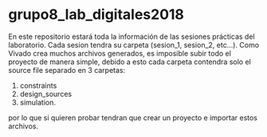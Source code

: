 # grupo8_lab_digitales2018
En este repositorio estará toda la información de las sesiones prácticas del laboratorio.
Cada sesion tendra su carpeta (sesion_1, sesion_2, etc...).
Como Vivado crea muchos archivos generados, es imposible subir todo el proyecto de manera simple, debido a esto cada carpeta contendra solo el source file separado en 3 carpetas:
1) constraints
2) design_sources
3) simulation.

por lo que si quieren probar tendran que crear un proyecto e importar estos archivos.
